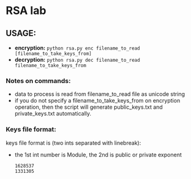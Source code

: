 # RSA lab

## USAGE: 

  * **encryption:** `python rsa.py enc filename_to_read [filename_to_take_keys_from]`
  * **decryption:** `python rsa.py dec filename_to_read filename_to_take_keys_from`

### Notes on commands:

  - data to process is read from filename_to_read file as unicode string
  - if you do not specify a filename_to_take_keys_from on encryption operation, 
  then the script will generate public_keys.txt and private_keys.txt automatically.

### Keys file format:

keys file format is (two ints separated with linebreak):  
- the 1st int number is Module, the 2nd is public or private exponent

      1628537
      1331305

    